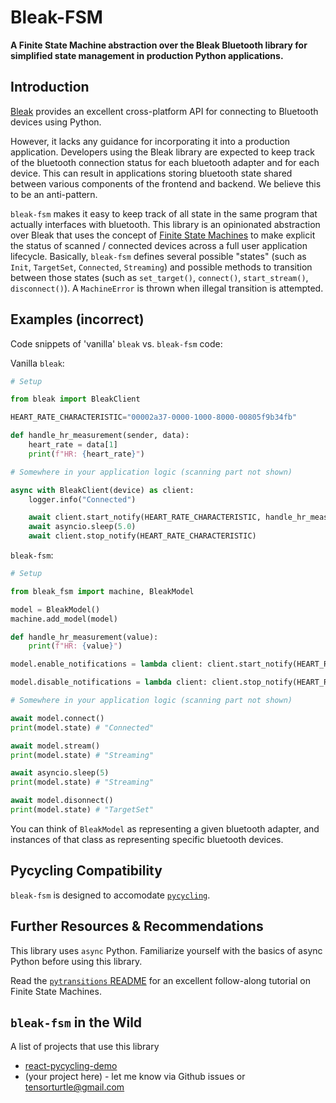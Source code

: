 # Bleak-FSM

**A Finite State Machine abstraction over the Bleak Bluetooth library for simplified state management in production Python applications.**

## Introduction

[Bleak](https://github.com/hbldh/bleak) provides an excellent cross-platform API for connecting to Bluetooth devices using Python. 

However, it lacks any guidance for incorporating it into a production application. Developers using the Bleak library are expected to keep track of the bluetooth connection status for each bluetooth adapter and for each device. This can result in applications storing bluetooth state shared between various components of the frontend and backend. We believe this to be an anti-pattern.

`bleak-fsm` makes it easy to keep track of all state in the same program that actually interfaces with bluetooth. This library is an opinionated abstraction over Bleak that uses the concept of [Finite State Machines](https://en.wikipedia.org/wiki/Finite-state_machine) to make explicit the status of scanned / connected devices across a full user application lifecycle. Basically, `bleak-fsm` defines several possible "states" (such as `Init`, `TargetSet`, `Connected`, `Streaming`) and possible methods to transition between those states (such as `set_target()`, `connect()`, `start_stream()`, `disconnect()`). A `MachineError` is thrown when illegal transition is attempted.

## Examples (incorrect)

Code snippets of 'vanilla' `bleak` vs. `bleak-fsm` code:

Vanilla `bleak`:
```python
# Setup

from bleak import BleakClient

HEART_RATE_CHARACTERISTIC="00002a37-0000-1000-8000-00805f9b34fb"

def handle_hr_measurement(sender, data):
    heart_rate = data[1]
    print(f"HR: {heart_rate}")

# Somewhere in your application logic (scanning part not shown)

async with BleakClient(device) as client:
    logger.info("Connected")

    await client.start_notify(HEART_RATE_CHARACTERISTIC, handle_hr_measurement)
    await asyncio.sleep(5.0)
    await client.stop_notify(HEART_RATE_CHARACTERISTIC)
```

`bleak-fsm`:
```python
# Setup

from bleak_fsm import machine, BleakModel

model = BleakModel()
machine.add_model(model)

def handle_hr_measurement(value):
    print(f"HR: {value}")

model.enable_notifications = lambda client: client.start_notify(HEART_RATE_CHARACTERISTIC, handle_hr_measurement)

model.disable_notifications = lambda client: client.stop_notify(HEART_RATE_CHARACTERISTIC)

# Somewhere in your application logic (scanning part not shown)

await model.connect()
print(model.state) # "Connected"

await model.stream()
print(model.state) # "Streaming"

await asyncio.sleep(5)
print(model.state) # "Streaming"

await model.disonnect()
print(model.state) # "TargetSet"

```

You can think of `BleakModel` as representing a given bluetooth adapter, and instances of that class as representing specific bluetooth devices.

## Pycycling Compatibility

`bleak-fsm` is designed to accomodate [`pycycling`](https://github.com/zacharyedwardbull/pycycling).

## Further Resources & Recommendations

This library uses `async` Python. Familiarize yourself with the basics of async Python before using this library.

Read the [`pytransitions` README](https://github.com/pytransitions/transitions/blob/master/README.md) for an excellent follow-along tutorial on Finite State Machines.

## `bleak-fsm` in the Wild

A list of projects that use this library

+ [react-pycycling-demo](https://github.com/tensorturtle/react-pycycling-demo)
+ (your project here) - let me know via Github issues or tensorturtle@gmail.com